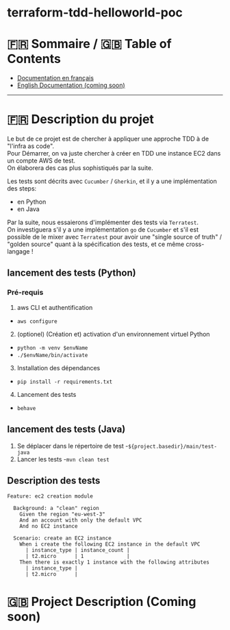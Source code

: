 # terraform-tdd-helloworld-poc

:fr: Sommaire / :gb: Table of Contents
=================

<!--ts-->

* [Documentation en français](#fr-description-du-projet)
* [English Documentation (coming soon)](#gb-project-description-coming-soon )

---

# :fr: Description du projet

Le but de ce projet est de chercher à appliquer une approche TDD à de "l'infra as code". \
Pour Démarrer, on va juste chercher à créer en TDD une instance EC2 dans un compte AWS de test. \
On élaborera des cas plus sophistiqués par la suite.

Les tests sont décrits avec `Cucumber` / `Gherkin`, et il y a une implémentation des steps:
- en Python
- en Java

Par la suite, nous essaierons d'implémenter des tests via `Terratest`. \
On investiguera s'il y a une implémentation `go` de `Cucumber` et s'il est possible de le mixer avec `Terratest`
pour avoir une "single source of truth" / "golden source" quant à la spécification des tests, et ce même cross-langage !

## lancement des tests (Python)

### Pré-requis

1. aws CLI et authentification
  - `aws configure`
2. (optionel) (Création et) activation d'un environnement virtuel Python
  - `python -m venv $envName`
  - `./$envName/bin/activate`
3. Installation des dépendances
  - `pip install -r requirements.txt`
4. Lancement des tests
  - `behave`

## lancement des tests (Java)

1. Se déplacer dans le répertoire de test 
  -`${project.basedir}/main/test-java`
2. Lancer les tests
  -`mvn clean test`

## Description des tests

```gherkin
Feature: ec2 creation module

  Background: a "clean" region
    Given the region "eu-west-3"
    And an account with only the default VPC
    And no EC2 instance

  Scenario: create an EC2 instance
    When i create the following EC2 instance in the default VPC
      | instance_type | instance_count |
      | t2.micro      | 1              |
    Then there is exactly 1 instance with the following attributes
      | instance_type |
      | t2.micro      |
```

# :gb: Project Description (Coming soon)